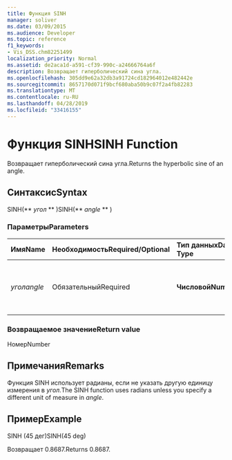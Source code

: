```yaml
---
title: Функция SINH
manager: soliver
ms.date: 03/09/2015
ms.audience: Developer
ms.topic: reference
f1_keywords:
- Vis_DSS.chm82251499
localization_priority: Normal
ms.assetid: de2aca1d-a591-cf39-990c-a24666764a6f
description: Возвращает гиперболический сина угла.
ms.openlocfilehash: 305dd9e62a32db3a91724cd182964012e482442e
ms.sourcegitcommit: 8657170d071f9bcf680aba50b9c07f2a4fb82283
ms.translationtype: MT
ms.contentlocale: ru-RU
ms.lasthandoff: 04/28/2019
ms.locfileid: "33416155"
---
```

# <a name="sinh-function"></a><span data-ttu-id="77719-103">Функция SINH</span><span class="sxs-lookup"><span data-stu-id="77719-103">SINH Function</span></span>

<span data-ttu-id="77719-104">Возвращает гиперболический сина угла.</span><span class="sxs-lookup"><span data-stu-id="77719-104">Returns the hyperbolic sine of an angle.</span></span> 
  
## <a name="syntax"></a><span data-ttu-id="77719-105">Синтаксис</span><span class="sxs-lookup"><span data-stu-id="77719-105">Syntax</span></span>

<span data-ttu-id="77719-106">SINH(\*\* *угол* \*\* )</span><span class="sxs-lookup"><span data-stu-id="77719-106">SINH(\*\* *angle* \*\* )</span></span> 
  
### <a name="parameters"></a><span data-ttu-id="77719-107">Параметры</span><span class="sxs-lookup"><span data-stu-id="77719-107">Parameters</span></span>

|<span data-ttu-id="77719-108">**Имя**</span><span class="sxs-lookup"><span data-stu-id="77719-108">**Name**</span></span>|<span data-ttu-id="77719-109">**Необходимость**</span><span class="sxs-lookup"><span data-stu-id="77719-109">**Required/Optional**</span></span>|<span data-ttu-id="77719-110">**Тип данных**</span><span class="sxs-lookup"><span data-stu-id="77719-110">**Data Type**</span></span>|<span data-ttu-id="77719-111">**Описание**</span><span class="sxs-lookup"><span data-stu-id="77719-111">**Description**</span></span>|
|:-----|:-----|:-----|:-----|
| <span data-ttu-id="77719-112">_угол_</span><span class="sxs-lookup"><span data-stu-id="77719-112">_angle_</span></span> <br/> |<span data-ttu-id="77719-113">Обязательный</span><span class="sxs-lookup"><span data-stu-id="77719-113">Required</span></span>  <br/> |<span data-ttu-id="77719-114">**Числовой**</span><span class="sxs-lookup"><span data-stu-id="77719-114">**Numeric**</span></span> <br/> |<span data-ttu-id="77719-115">Угол, в котором можно получить гиперболический сина.</span><span class="sxs-lookup"><span data-stu-id="77719-115">The angle of which to get the hyperbolic sine.</span></span>  <br/> |
   
### <a name="return-value"></a><span data-ttu-id="77719-116">Возвращаемое значение</span><span class="sxs-lookup"><span data-stu-id="77719-116">Return value</span></span>

<span data-ttu-id="77719-117">Номер</span><span class="sxs-lookup"><span data-stu-id="77719-117">Number</span></span>
  
## <a name="remarks"></a><span data-ttu-id="77719-118">Примечания</span><span class="sxs-lookup"><span data-stu-id="77719-118">Remarks</span></span>

<span data-ttu-id="77719-119">Функция SINH использует радианы, если не указать другую единицу измерения в _угол._</span><span class="sxs-lookup"><span data-stu-id="77719-119">The SINH function uses radians unless you specify a different unit of measure in  _angle_.</span></span>
  
## <a name="example"></a><span data-ttu-id="77719-120">Пример</span><span class="sxs-lookup"><span data-stu-id="77719-120">Example</span></span>

<span data-ttu-id="77719-121">SINH (45 дег)</span><span class="sxs-lookup"><span data-stu-id="77719-121">SINH(45 deg)</span></span> 
  
<span data-ttu-id="77719-122">Возвращает 0.8687.</span><span class="sxs-lookup"><span data-stu-id="77719-122">Returns 0.8687.</span></span> 
  

